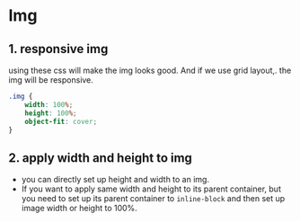 # Img

## 1. responsive img

using these css will make the img looks good. And if we use grid layout,. the img will be responsive.

```css
.img {
    width: 100%;
    height: 100%;
    object-fit: cover;
}
```

## 2. apply width and height to img

*   you can directly set up height and width to an img.
*   If you want to apply same width and height to its parent container, but you need to set up its parent container to `inline-block` and then set up image width or height to 100%.
